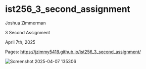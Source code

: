 # ist256_3_second_assignment

Joshua Zimmerman

3 Second Assignment

April 7th, 2025

Pages: https://jzimmy5418.github.io/ist256_3_second_assignment/

![Screenshot 2025-04-07 135306](https://github.com/user-attachments/assets/468cae2a-b790-453f-bbef-93acb4eca2a2)
